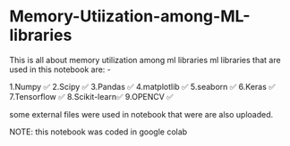 # Memory-Utiization-among-ML-libraries

This is all about memory utilization among ml libraries
ml libraries that are used in this notebook are: - <p>1.Numpy ✅ 
2.Scipy ✅ 
3.Pandas ✅ 
4.matplotlib ✅ 
5.seaborn ✅ 
6.Keras ✅ 
7.Tensorflow ✅ 
8.Scikit-learn✅ 
9.OPENCV ✅ </p>
some external files were used in notebook that were are also uploaded.

NOTE: this notebook was coded in google colab
